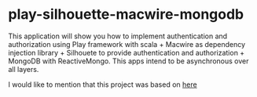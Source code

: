 # play-silhouette-macwire-mongodb
This application will show you how to implement authentication and authorization using Play framework with scala + Macwire as dependency injection library + Silhouete to provide authentication and authorization + MongoDB with ReactiveMongo. This apps intend to be asynchronous over all layers. 

I would like to mention that this project was based on [here](https://github.com/olivebh/play-silhouette-ratelimiting)
